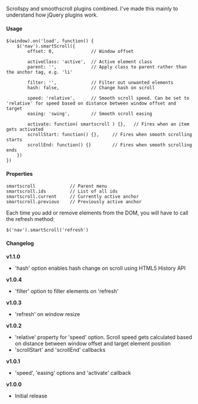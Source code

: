 Scrollspy and smoothscroll plugins combined. I've made this mainly to understand how jQuery plugins work.


#### Usage
	$(window).on('load', function() {
		$('nav').smartScroll({
			offset: 0,				// Window offset
	
			activeClass: 'active',	// Active element class
			parent: '',				// Apply class to parent rather than the anchor tag, e.g. 'li'
	
			filter: '',				// Filter out unwanted elements
			hash: false,			// Change hash on scroll
			
			speed: 'relative',		// Smooth scroll speed. Can be set to 'relative' for speed based on distance between window offset and target
			easing: 'swing',		// Smooth scroll easing
	
			activate: function( smartscroll ) {},	// Fires when an item gets activated
			scrollStart: function() {},		// Fires when smooth scrolling starts
			scrollEnd: function() {}		// Fires when smooth scrolling ends
		})
	})
	
#### Properties

	smartscroll				// Parent menu
	smartscroll.ids			// List of all ids
	smartscroll.current		// Currently active anchor
	smartscroll.previous	// Previously active anchor
	
Each time you add or remove elements from the DOM, you will have to call the refresh method:

	$('nav').smartScroll('refresh')

#### Changelog

__v1.1.0__

- 'hash' option enables hash change on scroll using HTML5 History API

__v1.0.4__

- 'filter' option to filter elements on 'refresh'

__v1.0.3__

- 'refresh' on window resize

__v1.0.2__

- 'relative' property for 'speed' option. Scroll speed gets calculated based on distance between window offset and target element position
- 'scrollStart' and 'scrollEnd' callbacks

__v1.0.1__

- 'speed', 'easing' options and 'activate' callback
	
__v1.0.0__

- Initial release
